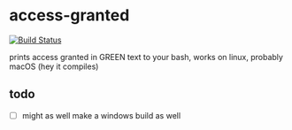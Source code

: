 # access-granted
[![Build Status](https://dev.azure.com/azvorygi/azvorygi/_apis/build/status/zvory.access-granted?branchName=master)](https://dev.azure.com/azvorygi/azvorygi/_build/latest?definitionId=2?branchName=master)

prints access granted in GREEN text to your bash, works on linux, probably macOS (hey it compiles)

## todo
- [ ] might as well make a windows build as well
